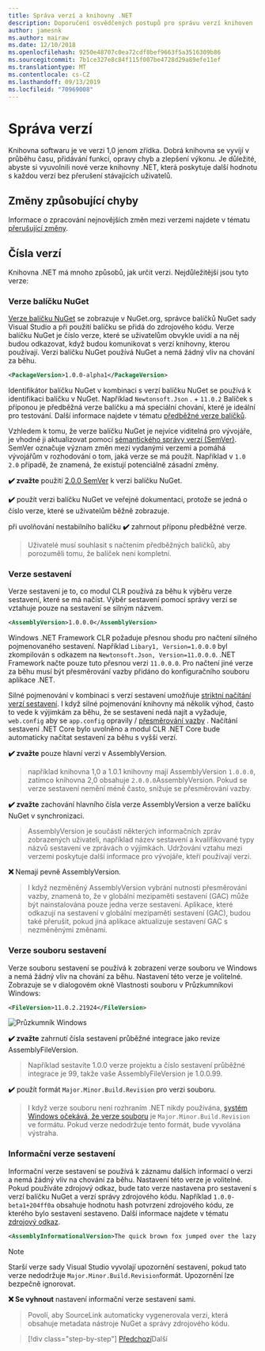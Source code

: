 ```yaml
---
title: Správa verzí a knihovny .NET
description: Doporučení osvědčených postupů pro správu verzí knihoven .NET.
author: jamesnk
ms.author: mairaw
ms.date: 12/10/2018
ms.openlocfilehash: 9250e48707c0ea72cdf8bef9663f5a3516309b86
ms.sourcegitcommit: 7b1ce327e8c84f115f007be4728d29a89efe11ef
ms.translationtype: MT
ms.contentlocale: cs-CZ
ms.lasthandoff: 09/13/2019
ms.locfileid: "70969008"
---
```

# <a name="versioning"></a>Správa verzí

Knihovna softwaru je ve verzi 1,0 jenom zřídka. Dobrá knihovna se vyvíjí v průběhu času, přidávání funkcí, opravy chyb a zlepšení výkonu. Je důležité, abyste si vyuvolnili nové verze knihovny .NET, která poskytuje další hodnotu s každou verzí bez přerušení stávajících uživatelů.

## <a name="breaking-changes"></a>Změny způsobující chyby

Informace o zpracování nejnovějších změn mezi verzemi najdete v tématu [přerušující změny](./breaking-changes.md).

## <a name="version-numbers"></a>Čísla verzí

Knihovna .NET má mnoho způsobů, jak určit verzi. Nejdůležitější jsou tyto verze:

### <a name="nuget-package-version"></a>Verze balíčku NuGet

[Verze balíčku NuGet](/nuget/reference/package-versioning) se zobrazuje v NuGet.org, správce balíčků NuGet sady Visual Studio a při použití balíčku se přidá do zdrojového kódu. Verze balíčku NuGet je číslo verze, které se uživatelům obvykle uvidí a na něj budou odkazovat, když budou komunikovat s verzí knihovny, kterou používají. Verzi balíčku NuGet používá NuGet a nemá žádný vliv na chování za běhu.

```xml
<PackageVersion>1.0.0-alpha1</PackageVersion>
```

Identifikátor balíčku NuGet v kombinaci s verzí balíčku NuGet se používá k identifikaci balíčku v NuGet. Například `Newtonsoft.Json` . +  `11.0.2` Balíček s příponou je předběžná verze balíčku a má speciální chování, které je ideální pro testování. Další informace najdete v tématu [předběžné verze balíčků](./nuget.md#pre-release-packages).

Vzhledem k tomu, že verze balíčku NuGet je nejvíce viditelná pro vývojáře, je vhodné ji aktualizovat pomocí [sémantického správy verzí (SemVer)](https://semver.org/). SemVer označuje význam změn mezi vydanými verzemi a pomáhá vývojářům v rozhodování o tom, jaká verze se má použít. Například v `1.0` `2.0` případě, že znamená, že existují potenciálně zásadní změny.

**✔️ zvažte** použití [2.0.0 SemVer](https://semver.org/) k verzi balíčku NuGet.

**✔️** použít verzi balíčku NuGet ve veřejné dokumentaci, protože se jedná o číslo verze, které se uživatelům běžně zobrazuje.

při uvolňování nestabilního balíčku **✔️** zahrnout příponu předběžné verze.

> Uživatelé musí souhlasit s načtením předběžných balíčků, aby porozuměli tomu, že balíček není kompletní.

### <a name="assembly-version"></a>Verze sestavení

Verze sestavení je to, co modul CLR používá za běhu k výběru verze sestavení, které se má načíst. Výběr sestavení pomocí správy verzí se vztahuje pouze na sestavení se silným názvem.

```xml
<AssemblyVersion>1.0.0.0</AssemblyVersion>
```

Windows .NET Framework CLR požaduje přesnou shodu pro načtení silného pojmenovaného sestavení. Například `Libary1, Version=1.0.0.0` byl zkompilován s odkazem na `Newtonsoft.Json, Version=11.0.0.0`. .NET Framework načte pouze tuto přesnou verzi `11.0.0.0`. Pro načtení jiné verze za běhu musí být přesměrování vazby přidáno do konfiguračního souboru aplikace .NET.

Silné pojmenování v kombinaci s verzí sestavení umožňuje [striktní načítání verzí sestavení](../assembly/versioning.md). I když silné pojmenování knihovny má několik výhod, často to vede k výjimkám za běhu, že se sestavení nedá najít a vyžaduje, `web.config` aby se `app.config` opravily / [přesměrování vazby](../../framework/configure-apps/redirect-assembly-versions.md) . Načítání sestavení .NET Core bylo uvolněno a modul CLR .NET Core bude automaticky načítat sestavení za běhu s vyšší verzí.

**✔️ zvažte** pouze hlavní verzi v AssemblyVersion.

> například knihovna 1,0 a 1.0.1 knihovny mají AssemblyVersion `1.0.0.0`, zatímco knihovna 2,0 obsahuje `2.0.0.0`AssemblyVersion. Pokud se verze sestavení nemění méně často, snižuje se přesměrování vazby.

**✔️ zvažte** zachování hlavního čísla verze AssemblyVersion a verze balíčku NuGet v synchronizaci.

> AssemblyVersion je součástí některých informačních zpráv zobrazených uživateli, například název sestavení a kvalifikované typy názvů sestavení ve zprávách o výjimkách. Udržování vztahu mezi verzemi poskytuje další informace pro vývojáře, kteří používají verzi.

**❌** Nemají pevně AssemblyVersion.

> I když nezměněný AssemblyVersion vybrání nutnosti přesměrování vazby, znamená to, že v globální mezipaměti sestavení (GAC) může být nainstalována pouze jedna verze sestavení. Aplikace, které odkazují na sestavení v globální mezipaměti sestavení (GAC), budou také přerušit, pokud jiná aplikace aktualizuje sestavení GAC s nezměněnými změnami.

### <a name="assembly-file-version"></a>Verze souboru sestavení

Verze souboru sestavení se používá k zobrazení verze souboru ve Windows a nemá žádný vliv na chování za běhu. Nastavení této verze je volitelné. Zobrazuje se v dialogovém okně Vlastnosti souboru v Průzkumníkovi Windows:

```xml
<FileVersion>11.0.2.21924</FileVersion>
```

![Průzkumník Windows](./media/versioning/win-properties.png "Průzkumník Windows")

**✔️ zvažte** zahrnutí čísla sestavení průběžné integrace jako revize AssemblyFileVersion.

> Například sestavíte 1.0.0 verze projektu a číslo sestavení průběžné integrace je 99, takže vaše AssemblyFileVersion je 1.0.0.99.

**✔️** použít formát `Major.Minor.Build.Revision` pro verzi souboru.

> I když verze souboru není rozhraním .NET nikdy používána, [systém Windows očekává, že verze souboru](/windows/desktop/menurc/versioninfo-resource) je `Major.Minor.Build.Revision` ve formátu. Pokud verze nedodržuje tento formát, bude vyvolána výstraha.

### <a name="assembly-informational-version"></a>Informační verze sestavení

Informační verze sestavení se používá k záznamu dalších informací o verzi a nemá žádný vliv na chování za běhu. Nastavení této verze je volitelné. Pokud používáte zdrojový odkaz, bude tato verze nastavena pro sestavení s verzí balíčku NuGet a verzí správy zdrojového kódu. Například `1.0.0-beta1+204ff0a` obsahuje hodnotu hash potvrzení zdrojového kódu, ze kterého bylo sestavení sestaveno. Další informace najdete v tématu [zdrojový odkaz](./sourcelink.md).

```xml
<AssemblyInformationalVersion>The quick brown fox jumped over the lazy dog.</AssemblyInformationalVersion>
```

> [!NOTE]
> Starší verze sady Visual Studio vyvolají upozornění sestavení, pokud tato verze nedodržuje `Major.Minor.Build.Revision`formát. Upozornění lze bezpečně ignorovat.

**❌ Se vyhnout** nastavení informační verze sestavení sami.

> Povolí, aby SourceLink automaticky vygenerovala verzi, která obsahuje metadata nástroje NuGet a správy zdrojového kódu.

>[!div class="step-by-step"]
>[Předchozí](publish-nuget-package.md)Další
>[](breaking-changes.md)
